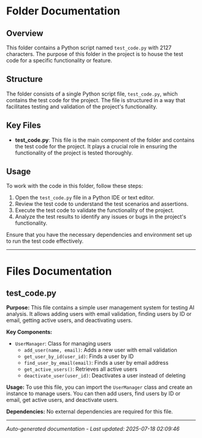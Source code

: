 # Folder Documentation

## Overview
This folder contains a Python script named `test_code.py` with 2127 characters. The purpose of this folder in the project is to house the test code for a specific functionality or feature.

## Structure
The folder consists of a single Python script file, `test_code.py`, which contains the test code for the project. The file is structured in a way that facilitates testing and validation of the project's functionality.

## Key Files
- **test_code.py**: This file is the main component of the folder and contains the test code for the project. It plays a crucial role in ensuring the functionality of the project is tested thoroughly.

## Usage
To work with the code in this folder, follow these steps:
1. Open the `test_code.py` file in a Python IDE or text editor.
2. Review the test code to understand the test scenarios and assertions.
3. Execute the test code to validate the functionality of the project.
4. Analyze the test results to identify any issues or bugs in the project's functionality.

Ensure that you have the necessary dependencies and environment set up to run the test code effectively.

---

# Files Documentation

## test_code.py

**Purpose:** This file contains a simple user management system for testing AI analysis. It allows adding users with email validation, finding users by ID or email, getting active users, and deactivating users.

**Key Components:**
- `UserManager`: Class for managing users
  - `add_user(name, email)`: Adds a new user with email validation
  - `get_user_by_id(user_id)`: Finds a user by ID
  - `find_user_by_email(email)`: Finds a user by email address
  - `get_active_users()`: Retrieves all active users
  - `deactivate_user(user_id)`: Deactivates a user instead of deleting

**Usage:** To use this file, you can import the `UserManager` class and create an instance to manage users. You can then add users, find users by ID or email, get active users, and deactivate users.

**Dependencies:** No external dependencies are required for this file.

---
*Auto-generated documentation - Last updated: 2025-07-18 02:09:46*
